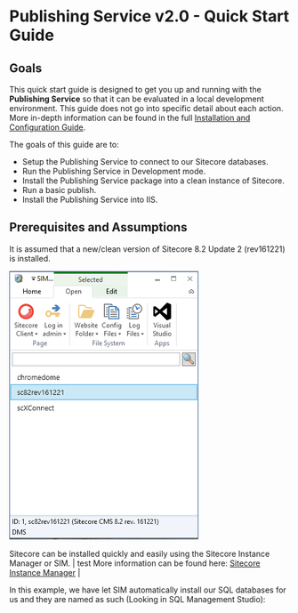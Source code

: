 # Publishing Service v2.0 - Quick Start Guide

## Goals

This quick start guide is designed to get you up and running with the **Publishing Service** so that it can be evaluated in a local development environment.
This guide does not go into specific detail about each action. More in-depth information can be found in the full [Installation and Configuration Guide](https://dev.sitecore.net/Downloads/Sitecore_Publishing_Service/20/Sitecore_Publishing_Service_20_Initial_Release.aspx).

The goals of this guide are to:

* Setup the Publishing Service to connect to our Sitecore databases.
* Run the Publishing Service in Development mode.
* Install the Publishing Service package into a clean instance of Sitecore.
* Run a basic publish.
* Install the Publishing Service into IIS.

## Prerequisites and Assumptions

It is assumed that a new/clean version of Sitecore 8.2 Update 2 (rev161221) is installed.

![alt text][sim]

[sim]: /images/sim.png "SIM installation screenshot"

Sitecore can be installed quickly and easily using the Sitecore Instance Manager or SIM. | test
More information can be found here: [Sitecore Instance Manager](https://github.com/Sitecore/Sitecore-Instance-Manager) |

In this example, we have let SIM automatically install our SQL databases for us and they are named as such (Looking in SQL Management Studio):
 